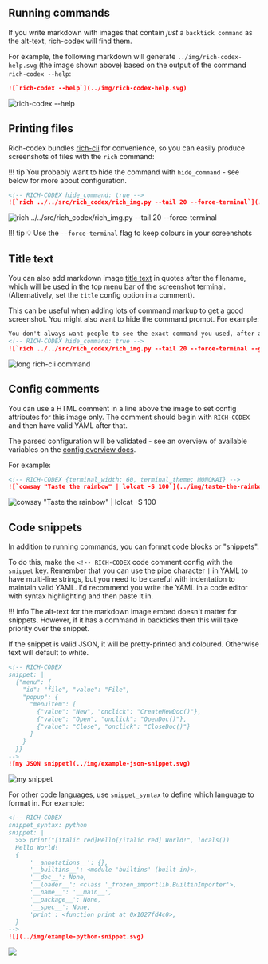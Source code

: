 ## Running commands

If you write markdown with images that contain _just_ a `backtick command` as the alt-text, rich-codex will find them.

For example, the following markdown will generate `../img/rich-codex-help.svg` (the image shown above) based on the output of the command `rich-codex --help`:

<!-- RICH-CODEX {terminal_width: 120, notrim: true} -->

```markdown
![`rich-codex --help`](../img/rich-codex-help.svg)
```

![rich-codex --help](../img/rich-codex-help.svg)

## Printing files

Rich-codex bundles [rich-cli](https://github.com/Textualize/rich-cli) for convenience, so you can easily produce screenshots of files with the `rich` command:

<!-- prettier-ignore-start -->
!!! tip
    You probably want to hide the command with `hide_command` - see below for more about configuration.

```markdown
<!-- RICH-CODEX hide_command: true -->
![`rich ../../src/rich_codex/rich_img.py --tail 20 --force-terminal`](../img/rich-codex-snippet.svg)
```
<!-- RICH-CODEX hide_command: true -->
![`rich ../../src/rich_codex/rich_img.py --tail 20 --force-terminal`](../img/rich-codex-snippet.svg)


!!! tip
    💡 Use the `--force-terminal` flag to keep colours in your screenshots
<!-- prettier-ignore-end -->

## Title text

You can also add markdown image [title text](https://daringfireball.net/projects/markdown/syntax#img) in quotes after the filename, which will be used in the top menu bar of the screenshot terminal. (Alternatively, set the `title` config option in a comment).

This can be useful when adding lots of command markup to get a good screenshot.
You might also want to hide the command prompt.
For example:

<!-- prettier-ignore-start -->
```markdown
You don't always want people to see the exact command you used, after all.
<!-- RICH-CODEX hide_command: true -->
![`rich ../../src/rich_codex/rich_img.py --tail 20 --force-terminal --guides --panel rounded --panel-style magenta --theme monokai`](../img/rich-codex-snippet-title.svg "rich_img.py")
```
<!-- prettier-ignore-end -->

![long rich-cli command](../img/rich-codex-snippet-title.svg "rich_img.py")

## Config comments

You can use a HTML comment in a line above the image to set config attributes for this image only.
The comment should begin with `RICH-CODEX` and then have valid YAML after that.

The parsed configuration will be validated - see an overview of available variables on the [config overview docs](../config/overview.md).

For example:

<!-- prettier-ignore-start -->

```markdown
<!-- RICH-CODEX {terminal_width: 60, terminal_theme: MONOKAI} -->
![`cowsay "Taste the rainbow" | lolcat -S 100`](../img/taste-the-rainbow.svg "Taste the rainbow")
```

<!-- RICH-CODEX {terminal_width: 60, terminal_theme: MONOKAI} -->
![`cowsay "Taste the rainbow" | lolcat -S 100`](../img/taste-the-rainbow.svg "Taste the rainbow")

<!-- prettier-ignore-end -->

## Code snippets

In addition to running commands, you can format code blocks or "snippets".

To do this, make the `<!-- RICH-CODEX` code comment config with the `snippet` key.
Remember that you can use the pipe character `|` in YAML to have multi-line strings, but you need to be careful with indentation to maintain valid YAML. I'd recommend you write the YAML in a code editor with syntax highlighting and then paste it in.

<!-- prettier-ignore-start -->

!!! info
    The alt-text for the markdown image embed doesn't matter for snippets. However, if it has a command in backticks then this will take priority over the snippet.

If the snippet is valid JSON, it will be pretty-printed and coloured. Otherwise text will default to white.

```markdown
<!-- RICH-CODEX
snippet: |
  {"menu": {
    "id": "file", "value": "File",
    "popup": {
      "menuitem": [
        {"value": "New", "onclick": "CreateNewDoc()"},
        {"value": "Open", "onclick": "OpenDoc()"},
        {"value": "Close", "onclick": "CloseDoc()"}
      ]
    }
  }}
-->
![my JSON snippet](../img/example-json-snippet.svg)
```
![my snippet](../img/example-json-snippet.svg)

For other code languages, use `snippet_syntax` to define which language to format in. For example:

```markdown
<!-- RICH-CODEX
snippet_syntax: python
snippet: |
  >>> print("[italic red]Hello[/italic red] World!", locals())
  Hello World!
  {
      '__annotations__': {},
      '__builtins__': <module 'builtins' (built-in)>,
      '__doc__': None,
      '__loader__': <class '_frozen_importlib.BuiltinImporter'>,
      '__name__': '__main__',
      '__package__': None,
      '__spec__': None,
      'print': <function print at 0x1027fd4c0>,
  }
-->
![](../img/example-python-snippet.svg)
```
![](../img/example-python-snippet.svg)

<!-- prettier-ignore-end -->
